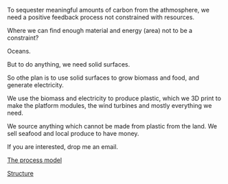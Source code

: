 To sequester meaningful amounts of carbon from the athmosphere, we need a positive feedback process not constrained with resources.

Where we can find enough material and energy (area) not to be a constraint?

Oceans.

But to do anything, we need solid surfaces.

So othe plan is to use solid surfaces to grow biomass and food, and generate electricity.

We use the biomass and electricity to produce plastic, which we 3D print to make the platform modules, the wind turbines and mostly everything we need.

We source anything which cannot be made from plastic from the land. We sell seafood and local produce to have money.

If you are interested, drop me an email.

[The process model](raft)

[Structure](structure.thml)
